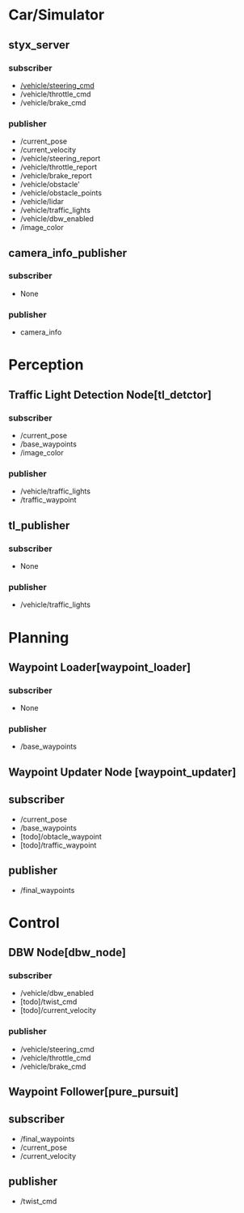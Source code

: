 
# Car/Simulator

## styx_server

### subscriber
- [/vehicle/steering_cmd](./msg.md)
- /vehicle/throttle_cmd
- /vehicle/brake_cmd

### publisher
- /current_pose
- /current_velocity
- /vehicle/steering_report
- /vehicle/throttle_report
- /vehicle/brake_report
- /vehicle/obstacle'
- /vehicle/obstacle_points
- /vehicle/lidar
- /vehicle/traffic_lights
- /vehicle/dbw_enabled
- /image_color

## camera_info_publisher

### subscriber 
- None

### publisher
- camera_info

# Perception

## Traffic Light Detection Node[tl_detctor]

### subscriber 
- /current_pose
- /base_waypoints
- /image_color

### publisher

- /vehicle/traffic_lights
- /traffic_waypoint

## tl_publisher

### subscriber
- None

### publisher
- /vehicle/traffic_lights

# Planning
## Waypoint Loader[waypoint_loader]

### subscriber 
- None

### publisher
- /base_waypoints

## Waypoint Updater Node [waypoint_updater]

## subscriber 
- /current_pose
- /base_waypoints
- [todo]/obtacle_waypoint
- [todo]/traffic_waypoint

## publisher
- /final_waypoints

# Control

## DBW Node[dbw_node]
### subscriber 
- /vehicle/dbw_enabled
- [todo]/twist_cmd
- [todo]/current_velocity

### publisher
- /vehicle/steering_cmd
- /vehicle/throttle_cmd
- /vehicle/brake_cmd

## Waypoint Follower[pure_pursuit]
## subscriber 
- /final_waypoints
- /current_pose
- /current_velocity

## publisher
- /twist_cmd



